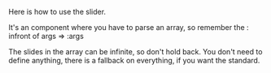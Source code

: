 Here is how to use the slider. 

It's an component where you have to parse an array, so remember the : infront of args => :args

The slides in the array can be infinite, so don't hold back. 
You don't need to define anything, there is a fallback on everything, if you want the standard. 